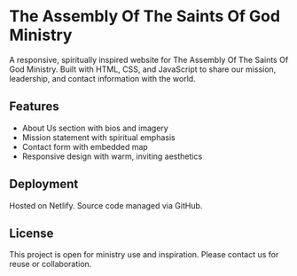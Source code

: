 # The Assembly Of The Saints Of God Ministry

A responsive, spiritually inspired website for The Assembly Of The Saints Of God Ministry. Built with HTML, CSS, and JavaScript to share our mission, leadership, and contact information with the world.

## Features
- About Us section with bios and imagery
- Mission statement with spiritual emphasis
- Contact form with embedded map
- Responsive design with warm, inviting aesthetics

## Deployment
Hosted on Netlify. Source code managed via GitHub.

## License
This project is open for ministry use and inspiration. Please contact us for reuse or collaboration.
